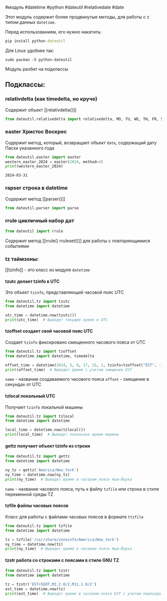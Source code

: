 #модуль #datetime #python #dateutil #relativedate #date


Этот модуль содержит более продвинутые методы, для работы с с типом данных `datetime`.

Перед использованием, его нужно накатить:
```cmd
pip install python-dateutil
```
Для Linux удобнее так:
```Terminal
sudo pacman -S python-dateutil
```

Модуль разбит на подклассы
## Подклассы:
### relativdelta (как timedelta, но круче)
Содержит объект [[relativdelta()]]
```python
from dateutil.relativedelta import relativedelta, MO, TU, WE, TH, FR, SA, SU
```
### easter Христос Воскрес
Содержит метод, который, возвращает объект `date`, содержащий дату Пасхи указанного года
```python
from dateutil.easter import easter
western_easter_2024 = easter(2024, method=3)
print(western_easter_2024)
```
```
2024-03-31
```
### rapser строка в datetime
Содержит метод [[parser()]]
```python
from dateutil.parser import parse
```
### rrule цикличный набор дат
```python
from dateutil import rrule
```
Содержит метод [[rrule() rruleset()]] для работы с повторяющимися событиями
### tz таймзоны:
[[tzinfo]] - это класс из модуля `datetime`
#### tzutc делает tzinfo в UTC
Это объект `tzinfo`, представляющий часовой пояс UTC
```python
from dateutil.tz import tzutc
from datetime import datetime

utc_time = datetime.now(tzutc())
print(utc_time)  # Выведет текущее время в UTC
```
#### tzoffset создает свой часовой пояс UTC
Создает `tzinfo` фиксировано смещенного часового пояса от UTC
```python
from dateutil.tz import tzoffset
from datetime import datetime, timedelta

offset_time = datetime(2024, 5, 8, 17, 15, 1, tzinfo=tzoffset("EST", -18000))
print(offset_time)  # Выведет время с учетом смещения EST
```
`name` - название создаваемого часового пояса
`offset` - смещение в секундах от UTC
#### tzlocal локальный UTC
Получает `tzinfo` локальной машины
```python
from dateutil.tz import tzlocal
from datetime import datetime

local_time = datetime.now(tzlocal())
print(local_time)  # Выведет локальное время машины
```
#### gettz получает объект tzinfo из строки
```python
from dateutil.tz import gettz
from datetime import datetime

ny_tz = gettz('America/New_York')
ny_time = datetime.now(ny_tz)
print(ny_time)  # Выведет время в часовом поясе Нью-Йорка
```
`name` - название часового пояса, путь к файлу `tzfile` или строка в стиле переменной среды TZ
#### tzfile файлы часовых поясов
Класс для работы с файлами часовых поясов в формате `ttzfile`
```python
from dateutil.tz import tzfile
from datetime import datetime

tz = tzfile('/usr/share/zoneinfo/America/New_York')
ny_time = datetime.now(tz)
print(ny_time)  # Выведет время в часовом поясе Нью-Йорка
```

#### tzstr работа со строками с поясами в стиле GNU TZ
```python
from dateutil.tz import tzstr
from datetime import datetime

tz = tzstr('EST+5EDT,M3.2.0/2,M11.1.0/2')
est_time = datetime.now(tz)
print(est_time)  # Выведет время в часовом поясе EST с учетом перехода на летнее время
```